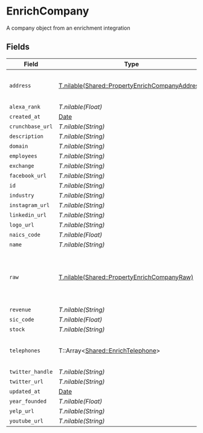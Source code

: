 # EnrichCompany

A company object from an enrichment integration


## Fields

| Field                                                                                                  | Type                                                                                                   | Required                                                                                               | Description                                                                                            |
| ------------------------------------------------------------------------------------------------------ | ------------------------------------------------------------------------------------------------------ | ------------------------------------------------------------------------------------------------------ | ------------------------------------------------------------------------------------------------------ |
| `address`                                                                                              | [T.nilable(Shared::PropertyEnrichCompanyAddress)](../../models/shared/propertyenrichcompanyaddress.md) | :heavy_minus_sign:                                                                                     | The address of the company                                                                             |
| `alexa_rank`                                                                                           | *T.nilable(Float)*                                                                                     | :heavy_minus_sign:                                                                                     | N/A                                                                                                    |
| `created_at`                                                                                           | [Date](https://ruby-doc.org/stdlib-2.6.1/libdoc/date/rdoc/Date.html)                                   | :heavy_minus_sign:                                                                                     | N/A                                                                                                    |
| `crunchbase_url`                                                                                       | *T.nilable(String)*                                                                                    | :heavy_minus_sign:                                                                                     | N/A                                                                                                    |
| `description`                                                                                          | *T.nilable(String)*                                                                                    | :heavy_minus_sign:                                                                                     | N/A                                                                                                    |
| `domain`                                                                                               | *T.nilable(String)*                                                                                    | :heavy_minus_sign:                                                                                     | N/A                                                                                                    |
| `employees`                                                                                            | *T.nilable(String)*                                                                                    | :heavy_minus_sign:                                                                                     | N/A                                                                                                    |
| `exchange`                                                                                             | *T.nilable(String)*                                                                                    | :heavy_minus_sign:                                                                                     | N/A                                                                                                    |
| `facebook_url`                                                                                         | *T.nilable(String)*                                                                                    | :heavy_minus_sign:                                                                                     | N/A                                                                                                    |
| `id`                                                                                                   | *T.nilable(String)*                                                                                    | :heavy_minus_sign:                                                                                     | N/A                                                                                                    |
| `industry`                                                                                             | *T.nilable(String)*                                                                                    | :heavy_minus_sign:                                                                                     | N/A                                                                                                    |
| `instagram_url`                                                                                        | *T.nilable(String)*                                                                                    | :heavy_minus_sign:                                                                                     | N/A                                                                                                    |
| `linkedin_url`                                                                                         | *T.nilable(String)*                                                                                    | :heavy_minus_sign:                                                                                     | N/A                                                                                                    |
| `logo_url`                                                                                             | *T.nilable(String)*                                                                                    | :heavy_minus_sign:                                                                                     | N/A                                                                                                    |
| `naics_code`                                                                                           | *T.nilable(Float)*                                                                                     | :heavy_minus_sign:                                                                                     | N/A                                                                                                    |
| `name`                                                                                                 | *T.nilable(String)*                                                                                    | :heavy_minus_sign:                                                                                     | N/A                                                                                                    |
| `raw`                                                                                                  | [T.nilable(Shared::PropertyEnrichCompanyRaw)](../../models/shared/propertyenrichcompanyraw.md)         | :heavy_minus_sign:                                                                                     | The raw data returned by the integration for this company                                              |
| `revenue`                                                                                              | *T.nilable(String)*                                                                                    | :heavy_minus_sign:                                                                                     | N/A                                                                                                    |
| `sic_code`                                                                                             | *T.nilable(Float)*                                                                                     | :heavy_minus_sign:                                                                                     | N/A                                                                                                    |
| `stock`                                                                                                | *T.nilable(String)*                                                                                    | :heavy_minus_sign:                                                                                     | N/A                                                                                                    |
| `telephones`                                                                                           | T::Array<[Shared::EnrichTelephone](../../models/shared/enrichtelephone.md)>                            | :heavy_minus_sign:                                                                                     | An array of telephones for this company                                                                |
| `twitter_handle`                                                                                       | *T.nilable(String)*                                                                                    | :heavy_minus_sign:                                                                                     | N/A                                                                                                    |
| `twitter_url`                                                                                          | *T.nilable(String)*                                                                                    | :heavy_minus_sign:                                                                                     | N/A                                                                                                    |
| `updated_at`                                                                                           | [Date](https://ruby-doc.org/stdlib-2.6.1/libdoc/date/rdoc/Date.html)                                   | :heavy_minus_sign:                                                                                     | N/A                                                                                                    |
| `year_founded`                                                                                         | *T.nilable(Float)*                                                                                     | :heavy_minus_sign:                                                                                     | N/A                                                                                                    |
| `yelp_url`                                                                                             | *T.nilable(String)*                                                                                    | :heavy_minus_sign:                                                                                     | N/A                                                                                                    |
| `youtube_url`                                                                                          | *T.nilable(String)*                                                                                    | :heavy_minus_sign:                                                                                     | N/A                                                                                                    |
